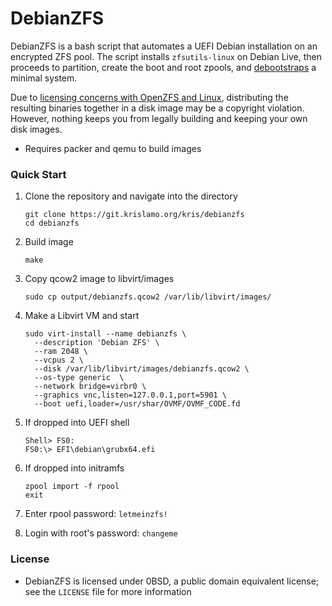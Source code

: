 # DebianZFS

DebianZFS is a bash script that automates a UEFI Debian installation on an encrypted ZFS pool. The script installs `zfsutils-linux` on Debian Live, then proceeds to partition, create the boot and root zpools, and [debootstraps](https://wiki.debian.org/Debootstrap) a minimal system.

Due to [licensing concerns with OpenZFS and Linux](https://openzfs.github.io/openzfs-docs/License.html), distributing the resulting binaries together in a disk image may be a copyright violation. However, nothing keeps you from legally building and keeping your own disk images.

- Requires packer and qemu to build images


### Quick Start
1. Clone the repository and navigate into the directory
    ```
    git clone https://git.krislamo.org/kris/debianzfs
    cd debianzfs
    ```
2. Build image
    ```
    make
    ```
3. Copy qcow2 image to libvirt/images
    ```
    sudo cp output/debianzfs.qcow2 /var/lib/libvirt/images/
    ```
4. Make a Libvirt VM and start
    ```
    sudo virt-install --name debianzfs \
      --description 'Debian ZFS' \
      --ram 2048 \
      --vcpus 2 \
      --disk /var/lib/libvirt/images/debianzfs.qcow2 \
      --os-type generic  \
      --network bridge=virbr0 \
      --graphics vnc,listen=127.0.0.1,port=5901 \
      --boot uefi,loader=/usr/shar/OVMF/OVMF_CODE.fd
    ```
5. If dropped into UEFI shell
    ```
    Shell> FS0:
    FS0:\> EFI\debian\grubx64.efi
    ```

6. If dropped into initramfs
    ```
    zpool import -f rpool
    exit
    ```
7. Enter rpool password: `letmeinzfs!`
8. Login with root's password: `changeme`

### License
- DebianZFS is licensed under 0BSD, a public domain equivalent license; see the `LICENSE` file for more information